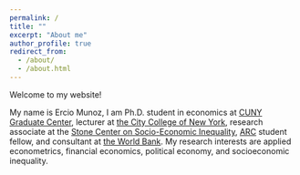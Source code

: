```yaml
---
permalink: /
title: ""
excerpt: "About me"
author_profile: true
redirect_from: 
  - /about/
  - /about.html
---
```


Welcome to my website!

My name is Ercio Munoz, I am Ph.D. student in economics at [CUNY Graduate Center](https://gc.cuny.edu/Page-Elements/Academics-Research-Centers-Initiatives/Doctoral-Programs/Economics), lecturer at [the City College of New York](https://www.ccny.cuny.edu/), research associate at the [Stone Center on Socio-Economic Inequality](https://www.gc.cuny.edu/stonecenter), [ARC](https://www.gc.cuny.edu/Degrees-Research/Advanced-Research-Collaborative) student fellow, and consultant at [the World Bank](http://www.worldbank.org/en/about/unit/mti-gp). My research interests are applied econometrics, financial economics, political economy, and socioeconomic inequality.
